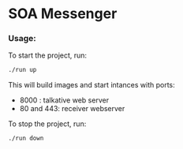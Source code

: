 # SOA Messenger


### Usage:

To start the project, run:
```bash
./run up
```
This will build images and start intances with ports:
- 8000 : talkative web server
- 80 and 443: receiver webserver

To stop the project, run:
```bash
./run down
```

